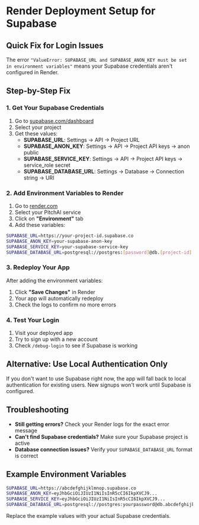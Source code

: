 # Render Deployment Setup for Supabase

## Quick Fix for Login Issues

The error `"ValueError: SUPABASE_URL and SUPABASE_ANON_KEY must be set in environment variables"` means your Supabase credentials aren't configured in Render.

## Step-by-Step Fix

### 1. Get Your Supabase Credentials

1. Go to [supabase.com/dashboard](https://supabase.com/dashboard)
2. Select your project
3. Get these values:
   - **SUPABASE_URL**: Settings → API → Project URL
   - **SUPABASE_ANON_KEY**: Settings → API → Project API keys → anon public
   - **SUPABASE_SERVICE_KEY**: Settings → API → Project API keys → service_role secret
   - **SUPABASE_DATABASE_URL**: Settings → Database → Connection string → URI

### 2. Add Environment Variables to Render

1. Go to [render.com](https://render.com)
2. Select your PitchAI service
3. Click on **"Environment"** tab
4. Add these variables:

```bash
SUPABASE_URL=https://your-project-id.supabase.co
SUPABASE_ANON_KEY=your-supabase-anon-key
SUPABASE_SERVICE_KEY=your-supabase-service-key
SUPABASE_DATABASE_URL=postgresql://postgres:[password]@db.[project-id].supabase.co:5432/postgres
```

### 3. Redeploy Your App

After adding the environment variables:
1. Click **"Save Changes"** in Render
2. Your app will automatically redeploy
3. Check the logs to confirm no more errors

### 4. Test Your Login

1. Visit your deployed app
2. Try to sign up with a new account
3. Check `/debug-login` to see if Supabase is working

## Alternative: Use Local Authentication Only

If you don't want to use Supabase right now, the app will fall back to local authentication for existing users. New signups won't work until Supabase is configured.

## Troubleshooting

- **Still getting errors?** Check your Render logs for the exact error message
- **Can't find Supabase credentials?** Make sure your Supabase project is active
- **Database connection issues?** Verify your `SUPABASE_DATABASE_URL` format is correct

## Example Environment Variables

```bash
SUPABASE_URL=https://abcdefghijklmnop.supabase.co
SUPABASE_ANON_KEY=eyJhbGciOiJIUzI1NiIsInR5cCI6IkpXVCJ9...
SUPABASE_SERVICE_KEY=eyJhbGciOiJIUzI1NiIsInR5cCI6IkpXVCJ9...
SUPABASE_DATABASE_URL=postgresql://postgres:yourpassword@db.abcdefghijklmnop.supabase.co:5432/postgres
```

Replace the example values with your actual Supabase credentials.


